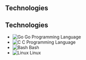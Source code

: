 ## Technologies

## Technologies

- ![Go](https://img.shields.io/badge/-Go-00ADD8?style=flat-square&logo=go&logoColor=white) Go Programming Language
- ![C](https://img.shields.io/badge/-C-A8B400?style=flat-square&logo=c&logoColor=white) C Programming Language
- ![Bash](https://img.shields.io/badge/-Bash-4EAA25?style=flat-square&logo=gnu-bash&logoColor=white) Bash
- ![Linux](https://img.shields.io/badge/-Linux-FCC624?style=flat-square&logo=linux&logoColor=white) Linux



<!--
**diaistanbuly/diaistanbuly** is a ✨ _special_ ✨ repository because its `README.md` (this file) appears on your GitHub profile.

Here are some ideas to get you started:

- 🔭 I’m currently working on ...
- 🌱 I’m currently learning ...
- 👯 I’m looking to collaborate on ...
- 🤔 I’m looking for help with ...
- 💬 Ask me about ...
- 📫 How to reach me: ...
- 😄 Pronouns: ...
- ⚡ Fun fact: ...
-->

